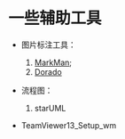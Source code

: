 # 一些辅助工具

- 图片标注工具：
    1. [MarkMan](http://www.getmarkman.com/);
    2. [Dorado](http://cdc.tencent.com/?p=3268)
    
- 流程图：
    1. starUML
    
- TeamViewer13_Setup_wm
